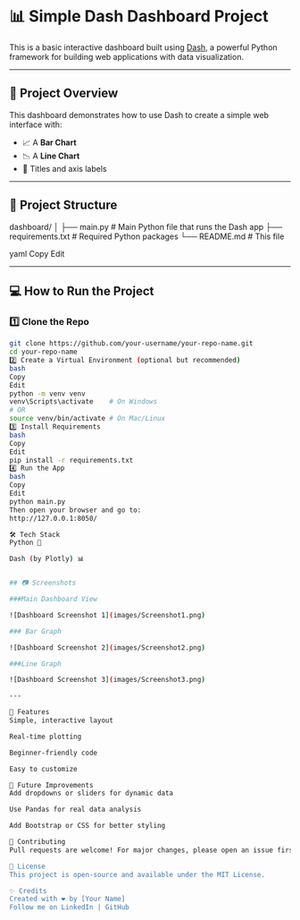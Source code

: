 # 📊 Simple Dash Dashboard Project

This is a basic interactive dashboard built using [Dash](https://dash.plotly.com/), a powerful Python framework for building web applications with data visualization.

---

## 🚀 Project Overview

This dashboard demonstrates how to use Dash to create a simple web interface with:

- 📈 A **Bar Chart**
- 📉 A **Line Chart**
- 🧠 Titles and axis labels

---

## 📂 Project Structure

dashboard/
│
├── main.py # Main Python file that runs the Dash app
├── requirements.txt # Required Python packages
└── README.md # This file

yaml
Copy
Edit

---

## 💻 How to Run the Project

### 1️⃣ Clone the Repo

```bash
git clone https://github.com/your-username/your-repo-name.git
cd your-repo-name
2️⃣ Create a Virtual Environment (optional but recommended)
bash
Copy
Edit
python -m venv venv
venv\Scripts\activate    # On Windows
# OR
source venv/bin/activate # On Mac/Linux
3️⃣ Install Requirements
bash
Copy
Edit
pip install -r requirements.txt
4️⃣ Run the App
bash
Copy
Edit
python main.py
Then open your browser and go to:
http://127.0.0.1:8050/

🛠️ Tech Stack
Python 🐍

Dash (by Plotly) 📊


## 📷 Screenshots

###Main Dashboard View

![Dashboard Screenshot 1](images/Screenshot1.png)

### Bar Graph

![Dashboard Screenshot 2](images/Screenshot2.png)

###Line Graph

![Dashboard Screenshot 3](images/Screenshot3.png)

---

📌 Features
Simple, interactive layout

Real-time plotting

Beginner-friendly code

Easy to customize

🧪 Future Improvements
Add dropdowns or sliders for dynamic data

Use Pandas for real data analysis

Add Bootstrap or CSS for better styling

🤝 Contributing
Pull requests are welcome! For major changes, please open an issue first to discuss what you'd like to change.

📄 License
This project is open-source and available under the MIT License.

✨ Credits
Created with ❤️ by [Your Name]
Follow me on LinkedIn | GitHub
